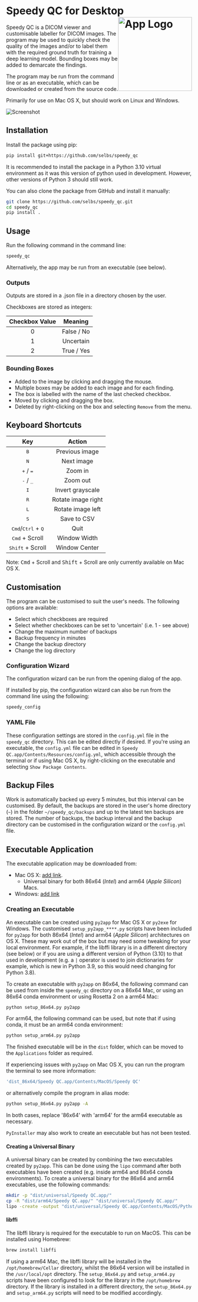 Speedy QC for Desktop <img src="https://github.com/selbs/speedy_qc/blob/master/speedy_qc/assets/1x/grey.png" alt="App Logo" width="200" style="float: right;">
=====================

Speedy QC is a DICOM viewer and customisable labeller for DICOM images. The program may be
used to quickly check the quality of the images and/or to label them with the required ground truth for
training a deep learning model. Bounding boxes may be added to demarcate the findings.

The program may be run from the command line or as an executable, which can be downloaded or 
created from the source code.

Primarily for use on Mac OS X, but should work on Linux and Windows.

![Screenshot](https://github.com/selbs/speedy_qc/blob/master/speedy_qc/assets/screenshot.png)

Installation
------------

Install the package using pip:

```bash
pip install git+https://github.com/selbs/speedy_qc
```

It is recommended to install the package in a Python 3.10 virtual environment as it was this
version of python used in development. However, other versions of Python 3 should still work.

You can also clone the package from GitHub and install it manually:

```bash
git clone https://github.com/selbs/speedy_qc.git
cd speedy_qc
pip install .
```

Usage
-----

Run the following command in the command line:

```bash
speedy_qc
```

Alternatively, the app may be run from an executable (see below).

### Outputs

Outputs are stored in a .json file in a directory chosen by the user.

Checkboxes are stored as integers:  

| Checkbox Value  |   Meaning   |
|:---------------:|:-----------:|
|        0        | False / No  |
|        1        |  Uncertain  |
|        2        | True / Yes  |

### Bounding Boxes

- Added to the image by clicking and dragging the mouse.
- Multiple boxes may be added to each image and for each finding.
- The box is labelled with the name of the last checked checkbox.
- Moved by clicking and dragging the box. 
- Deleted by right-clicking on the box and selecting `Remove` from the menu.

Keyboard Shortcuts
------------------

|                      Key                      |       Action       |
|:---------------------------------------------:|:------------------:|
|                 <kbd>B</kbd>                  |   Previous image   |
|                 <kbd>N</kbd>                  |     Next image     |
|          <kbd>+</kbd> / <kbd>=</kbd>          |      Zoom in       |
|          <kbd>-</kbd> / <kbd>_</kbd>          |      Zoom out      |
|                 <kbd>I</kbd>                  |  Invert grayscale  |
|                 <kbd>R</kbd>                  | Rotate image right |
|                 <kbd>L</kbd>                  | Rotate image left  |
|                 <kbd>S</kbd>                  |    Save to CSV     |
| <kbd>Cmd</kbd>/<kbd>Ctrl</kbd> + <kbd>Q</kbd> |        Quit        |
|            <kbd>Cmd</kbd> + Scroll            |    Window Width    |
|           <kbd>Shift</kbd> + Scroll           |   Window Center    |

Note: <kbd>Cmd</kbd> + Scroll and <kbd>Shift</kbd> + Scroll are only currently available on Mac OS X.

Customisation
-------------

The program can be customised to suit the user's needs. The following options are available:
- Select which checkboxes are required
- Select whether checkboxes can be set to 'uncertain' (i.e. 1 - see above)
- Change the maximum number of backups
- Backup frequency in minutes
- Change the backup directory
- Change the log directory

### Configuration Wizard

The configuration wizard can be run from the opening dialog of the app.

If installed by pip, the configuration wizard can also be run from the command line using the following:

```bash
speedy_config
```

### YAML File

These configuration settings are stored in the `config.yml` file in the `speedy_qc` directory. This
can be edited directly if desired. If you're using an executable, the `config.yml` file can be edited in 
`Speedy QC.app/Contents/Resources/config.yml`, which accessible through the terminal or if using Mac OS X, by
right-clicking on the executable and selecting `Show Package Contents`.


Backup Files
------------

Work is automatically backed up every 5 minutes, but this interval can be customised. By default, the backups are 
stored in the user's home directory (`~`) in the folder `~/speedy_qc/backups` and up to the latest ten backups are 
stored. The number of backups, the backup interval and the backup directory can be customised in the configuration 
wizard or the `config.yml` file.


Executable Application
----------------------

The executable application may be downloaded from:
- Mac OS X:  [add link](https://www.example_link.com). 
  - Universal binary for both 86x64 (*Intel*) and arm64 (*Apple Silicon*) Macs. 
- Windows: [add link](https://www.example_link.com)

### Creating an Executable

An executable can be created using `py2app` for Mac OS X or `py2exe` for Windows. The customised `setup_py2app_****.py`
scripts have been included for `py2app` for both 86x64 (*Intel*) and arm64 (*Apple Silicon*) architectures on OS X. 
These may work out of the box but may need some tweaking for your local environment. For example, if the libffi library 
is in a different directory (see below) or if you are using a different version of Python (3.10) to that used in 
development (e.g. a `|` operator is used to join dictionaries for example, which is new in Python 3.9, so this would need
changing for Python 3.8).

To create an executable with `py2app` on 86x64, the following command can be used from inside the `speedy_qc` directory
on a 86x64 Mac, or using an 86x64 conda environment or using Rosetta 2 on a arm64 Mac:

```bash
python setup_86x64.py py2app
```

For arm64, the following command can be used, but note that if using conda, it must be an arm64 conda environment:

```bash
python setup_arm64.py py2app
```

The finished executable will be in the `dist` folder, which can be moved to the `Applications` folder as required.

If experiencing issues with `py2app` on Mac OS X, you can run the program the terminal to see more information:

```bash
'dist_86x64/Speedy QC.app/Contents/MacOS/Speedy QC'
```

or alternatively compile the program in alias mode:

```bash
python setup_86x64.py py2app -A
```
In both cases, replace '86x64' with 'arm64' for the arm64 executable as necessary.

`PyInstaller` may also work to create an executable but has not been tested.

#### Creating a Universal Binary

A universal binary can be created by combining the two executables created by `py2app`. This can be done using the
`lipo` command after both executables have been created (e.g. inside arm64 and 86x64 conda environments). 
To create a universal binary for the 86x64 and arm64 executables, use the following commands:

```bash
mkdir -p "dist/universal/Speedy QC.app/"
cp -R "dist/arm64/Speedy QC.app/" "dist/universal/Speedy QC.app/"
lipo -create -output "dist/universal/Speedy QC.app/Contents/MacOS/Python" "dist/arm64/Speedy QC.app/Contents/MacOS/Python" "dist/86x64/Speedy QC.app/Contents/MacOS/Python"
```

#### libffi

The libffi library is required for the executable to run on MacOS. This can be installed using Homebrew:

```bash
brew install libffi
```

If using a arm64 Mac, the libffi library will be installed in the `/opt/homebrew/Cellar` directory, whilst the 86x64
version will be installed in the `/usr/local/opt` directory. The `setup_86x64.py` and `setup_arm64.py` scripts
have been configured to look for the library in the `/opt/homebrew` directory. If the library is installed in a
different directory, the `setup_86x64.py` and `setup_arm64.py` scripts will need to be modified accordingly.
